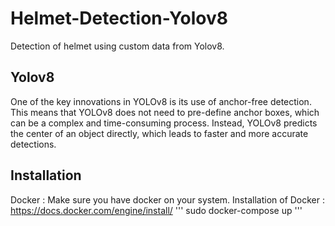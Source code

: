 # Helmet-Detection-Yolov8
Detection of helmet using custom data from Yolov8.

## Yolov8
One of the key innovations in YOLOv8 is its use of anchor-free detection. This means that YOLOv8 does not need to pre-define anchor boxes, which can be a complex and time-consuming process. Instead, YOLOv8 predicts the center of an object directly, which leads to faster and more accurate detections.

## Installation
Docker : Make sure you have docker on your system.
Installation of Docker : https://docs.docker.com/engine/install/
'''
sudo docker-compose up
'''

